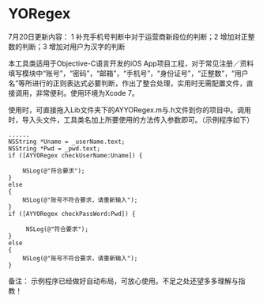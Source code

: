 # YORegex

7月20日更新内容：
1 补充手机号判断中对于运营商新段位的判断；2 增加对正整数的判断；3 增加对用户为汉字的判断

本工具类适用于Objective-C语言开发的iOS App项目工程，对于常见注册／资料填写模块中“账号”，“密码”，“邮箱”，“手机号”，“身份证号”，“正整数”，“用户名”等所进行的正则表达式必要判断，作出了整合处理，实用时无需配置文件，直接调用，非常便利。使用环境为Xcode 7。

使用时，可直接拖入Lib文件夹下的AYYORegex.m与.h文件到你的项目中。调用时，导入头文件，工具类名加上所要使用的方法传入参数即可。（示例程序如下）

    ......
    NSString *Uname = _userName.text;
    NSString *Pwd = _pwd.text;
    if ([AYYORegex checkUserName:Uname]) {
        
        NSLog(@"符合要求");
    }
    else
    {
        NSLog(@"账号不符合要求，请重新输入");
    }
    if ([AYYORegex checkPassWord:Pwd]) {
        
         NSLog(@"符合要求");
    }
    else
    {
        NSLog(@"账号不符合要求，请重新输入");
    }


备注：
示例程序已经做好自动布局，可放心使用。不足之处还望多多理解与指教！
